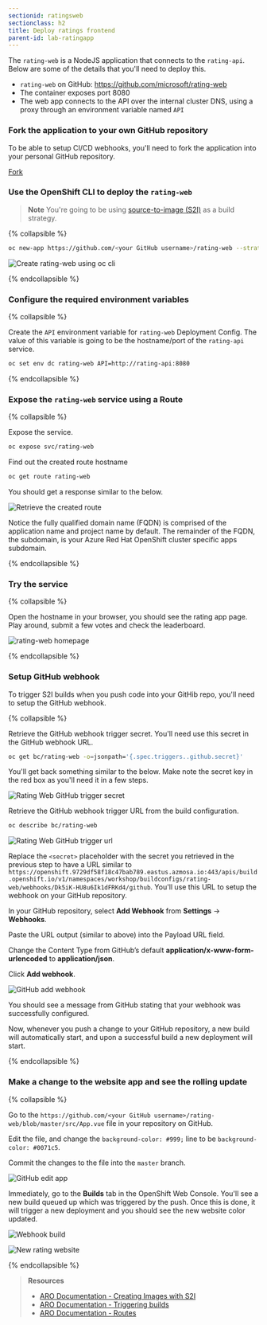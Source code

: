 ```yaml
---
sectionid: ratingsweb
sectionclass: h2
title: Deploy ratings frontend
parent-id: lab-ratingapp
---
```


The `rating-web` is a NodeJS application that connects to the `rating-api`. Below are some of the details that you'll need to deploy this.

- `rating-web` on GitHub: <https://github.com/microsoft/rating-web>
- The container exposes port 8080
- The web app connects to the API over the internal cluster DNS, using a proxy through an environment variable named `API`

### Fork the application to your own GitHub repository

To be able to setup CI/CD webhooks, you'll need to fork the application into your personal GitHub repository.

<a class="github-button" href="https://github.com/microsoft/rating-web/fork" data-icon="octicon-repo-forked" data-size="large" aria-label="Fork microsoft/rating-web on GitHub">Fork</a>

### Use the OpenShift CLI to deploy the `rating-web`

> **Note** You're going to be using [source-to-image (S2I)](#source-to-image-s2i) as a build strategy.

{% collapsible %}

```sh
oc new-app https://github.com/<your GitHub username>/rating-web --strategy=source
```

![Create rating-web using oc cli](media/oc-newapp-ratingweb.png)

{% endcollapsible %}

### Configure the required environment variables

{% collapsible %}

Create the `API` environment variable for `rating-web` Deployment Config. The value of this variable is going to be the hostname/port of the `rating-api` service.

```sh
oc set env dc rating-web API=http://rating-api:8080
```

{% endcollapsible %}

### Expose the `rating-web` service using a Route

{% collapsible %}

Expose the service.

```sh
oc expose svc/rating-web
```

Find out the created route hostname

```sh
oc get route rating-web
```

You should get a response similar to the below.

![Retrieve the created route](media/oc-get-route.png)

Notice the fully qualified domain name (FQDN) is comprised of the application name and project name by default. The remainder of the FQDN, the subdomain, is your Azure Red Hat OpenShift cluster specific apps subdomain.

{% endcollapsible %}

### Try the service

{% collapsible %}

Open the hostname in your browser, you should see the rating app page. Play around, submit a few votes and check the leaderboard.

![rating-web homepage](media/rating-web-homepage.png)

{% endcollapsible %}

### Setup GitHub webhook

To trigger S2I builds when you push code into your GitHib repo, you'll need to setup the GitHub webhook.

{% collapsible %}

Retrieve the GitHub webhook trigger secret. You'll need use this secret in the GitHub webhook URL.

```sh
oc get bc/rating-web -o=jsonpath='{.spec.triggers..github.secret}'
```

You'll get back something similar to the below. Make note the secret key in the red box as you'll need it in a few steps.

![Rating Web GitHub trigger secret](media/rating-web-github-secret.png)

Retrieve the GitHub webhook trigger URL from the build configuration.

```sh
oc describe bc/rating-web
```

![Rating Web GitHub trigger url](media/rating-web-github-webhook-url.png)

Replace the `<secret>` placeholder with the secret you retrieved in the previous step to have a URL similar to `https://openshift.9729df58f18c47bab789.eastus.azmosa.io:443/apis/build.openshift.io/v1/namespaces/workshop/buildconfigs/rating-web/webhooks/Dk5iK-HU8u6Ik1dFRKd4/github`. You'll use this URL to setup the webhook on your GitHub repository.

In your GitHub repository, select **Add Webhook** from **Settings** → **Webhooks**.

Paste the URL output (similar to above) into the Payload URL field.

Change the Content Type from GitHub’s default **application/x-www-form-urlencoded** to **application/json**.

Click **Add webhook**.

![GitHub add webhook](media/rating-web-github-addwebhook.png)

You should see a message from GitHub stating that your webhook was successfully configured.

Now, whenever you push a change to your GitHub repository, a new build will automatically start, and upon a successful build a new deployment will start.

{% endcollapsible %}

### Make a change to the website app and see the rolling update

{% collapsible %}

Go to the `https://github.com/<your GitHub username>/rating-web/blob/master/src/App.vue` file in your repository on GitHub.

Edit the file, and change the `background-color: #999;` line to be `background-color: #0071c5`.

Commit the changes to the file into the `master` branch.

![GitHub edit app](media/rating-web-editcolor.png)

Immediately, go to the **Builds** tab in the OpenShift Web Console. You'll see a new build queued up which was triggered by the push. Once this is done, it will trigger a new deployment and you should see the new website color updated.

![Webhook build](media/rating-web-cicd-build.png)

![New rating website](media/rating-web-newcolor.png)

{% endcollapsible %}

> **Resources**
> * [ARO Documentation - Creating Images with S2I](https://docs.openshift.com/aro/creating_images/s2i.html)
> * [ARO Documentation - Triggering builds](https://docs.openshift.com/aro/dev_guide/builds/triggering_builds.html)
> * [ARO Documentation - Routes](https://docs.openshift.com/aro/dev_guide/routes.html)
